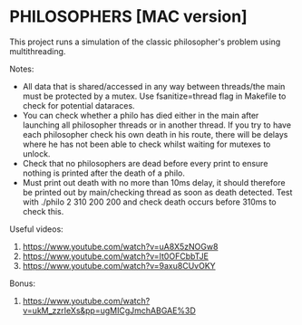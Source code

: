 # PHILOSOPHERS [MAC version]
This project runs a simulation of the classic philosopher's problem using multithreading.

Notes:
- All data that is shared/accessed in any way between threads/the main must be protected by a mutex. 
Use fsanitize=thread flag in Makefile to check for potential dataraces.
- You can check whether a philo has died either in the main after launching all philosopher threads or in another thread. 
If you try to have each philosopher check his own death in his route, there will be delays where he has not been able to check whilst waiting for mutexes to unlock.
- Check that no philosophers are dead before every print to ensure nothing is printed after the death of a philo.
- Must print out death with no more than 10ms delay, it should therefore be printed out by main/checking thread as soon as death detected. Test with ./philo 2 310 200 200 and check death occurs before 310ms to check this.

Useful videos:
1) https://www.youtube.com/watch?v=uA8X5zNOGw8
2) https://www.youtube.com/watch?v=It0OFCbbTJE
3) https://www.youtube.com/watch?v=9axu8CUvOKY

Bonus:
1) https://www.youtube.com/watch?v=ukM_zzrIeXs&pp=ugMICgJmchABGAE%3D
